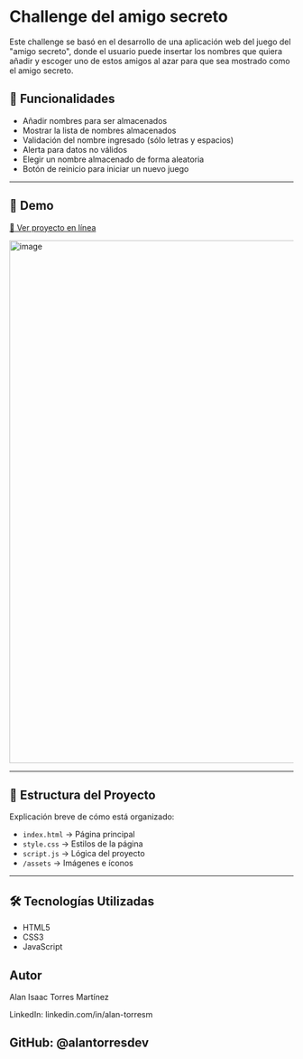 # Challenge del amigo secreto

Este challenge se basó en el desarrollo de una aplicación web del juego del "amigo secreto", donde el usuario puede insertar los nombres que quiera añadir y escoger uno de estos amigos al azar para que sea mostrado como el amigo secreto. 

## 📌 Funcionalidades
- Añadir nombres para ser almacenados
- Mostrar la lista de nombres almacenados
- Validación del nombre ingresado (sólo letras y espacios)
- Alerta para datos no válidos
- Elegir un nombre almacenado de forma aleatoria
- Botón de reinicio para iniciar un nuevo juego

---

## 🚀 Demo
[🔗 Ver proyecto en línea](https://alantorresdev.github.io/challenge-amigo-secreto/)

<img width="1920" height="925" alt="image" src="https://github.com/user-attachments/assets/1f2fa5ae-9fe8-42bc-b487-09f4fe3ccaaf" />

---

## 📂 Estructura del Proyecto
Explicación breve de cómo está organizado:
- `index.html` → Página principal
- `style.css` → Estilos de la página
- `script.js` → Lógica del proyecto
- `/assets` → Imágenes e íconos

---

## 🛠️ Tecnologías Utilizadas
- HTML5  
- CSS3  
- JavaScript  

## Autor

Alan Isaac Torres Martínez

LinkedIn: linkedin.com/in/alan-torresm

GitHub: @alantorresdev
---
